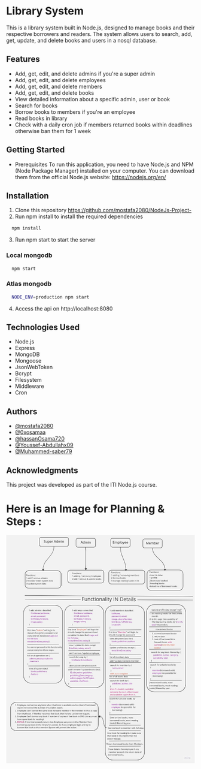 # Library System

This is a library system built in Node.js, designed to manage books and their respective borrowers and readers. The system allows users to search, add, get, update, and delete books and users in a nosql database.

## Features

- Add, get, edit, and delete admins if you're a super admin
- Add, get, edit, and delete employees
- Add, get, edit, and delete members
- Add, get, edit, and delete books
- View detailed information about a specific admin, user or book
- Search for books
- Borrow books to members if you're an employee
- Read books in library
- Check with a daily cron job if members returned books within deadlines otherwise ban them for 1 week

## Getting Started

- Prerequisites
  To run this application, you need to have Node.js and NPM (Node Package Manager) installed on your computer. You can download them from the official Node.js website: https://nodejs.org/en/

## Installation

1. Clone this repository https://github.com/mostafa2080/NodeJs-Project-
2. Run npm install to install the required dependencies

```bash
  npm install
```

3. Run npm start to start the server

### Local mongodb

```bash
  npm start
```

### Atlas mongodb

```bash
  NODE_ENV=production npm start
```

4. Access the api on http://localhost:8080

## Technologies Used

- Node.js
- Express
- MongoDB
- Mongoose
- JsonWebToken
- Bcrypt
- Filesystem
- Middleware
- Cron

## Authors

- [@mostafa2080](https://github.com/mostafa2080)
- [@0xosamaa](https://github.com/0xosamaa)
- [@hassanOsama720](https://github.com/hassanOsama720)
- [@Youssef-Abdullahx09](https://github.com/Youssef-Abdullahx09)
- [@Muhammed-saber79](https://github.com/Muhammed-saber79)

## Acknowledgments

This project was developed as part of the ITI Node.js course.

# Here is an Image for Planning & Steps :

![](./Images/ReadMeImage/ReadMe.jpg)
